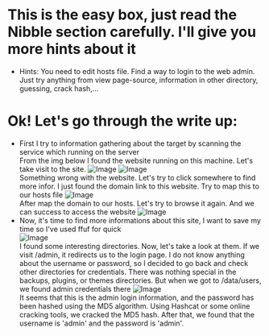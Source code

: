 # This is the easy box, just read the Nibble section carefully. I'll give you more hints about it
- Hints:
You need to edit hosts file.
Find a way to login to the web admin. Just try anything from view page-source, information in other directory, guessing, crack hash,...

# Ok! Let's go through the write up:
- First I try to information gathering about the target by scanning the service which running on the server <br>
  From the img below I found the website running on this machine. Let's take visit to the site.
![Image](https://github.com/user-attachments/assets/8e54a54e-6bb7-484b-a080-0cb224ba69e6)
![Image](https://github.com/user-attachments/assets/2dfe80f6-48b0-40c9-a10d-4943717c6302) <br>
  Something wrong with the website. Let's try to click somewhere to find more infor. I just found the domain link to this website. Try to map this to our hosts file
![Image](https://github.com/user-attachments/assets/e6680708-ec1e-4c88-ac34-8a3a874ba26c) <br>
  After map the domain to our hosts. Let's try to browse it again. And we can success to access the website
![Image](https://github.com/user-attachments/assets/024e1e65-42e2-499b-9146-4a9b747375d3)
- Now, it's time to find more informations about this site, I want to save my time so I've used ffuf for quick <br>
![Image](https://github.com/user-attachments/assets/a410f70b-c886-409a-937f-143ccd355d01) <br>
  I found some interesting directories. Now, let's take a look at them. If we visit /admin, it redirects us to the login page. I do not know anything about the username or password, so I decided to go back and check other directories for credentials. There was nothing special in the backups, plugins, or themes directories. But when we got to /data/users, we found admin credentials there
![Image](https://github.com/user-attachments/assets/6af1db30-7f13-49b5-b8c9-1fc272b588cf) <br>
It seems that this is the admin login information, and the password has been hashed using the MD5 algorithm.
Using Hashcat or some online cracking tools, we cracked the MD5 hash. After that, we found that the username is 'admin' and the password is 'admin'.
